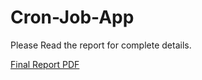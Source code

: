 # Cron-Job-App

Please Read the report for complete details.


[Final Report PDF](Report-FINAL.pdf)
